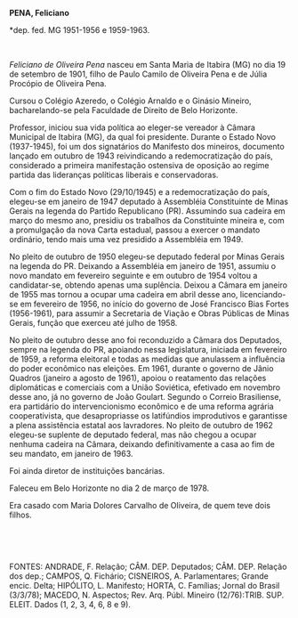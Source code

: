 **PENA, Feliciano**

\*dep. fed. MG 1951-1956 e 1959-1963.

 

*Feliciano de Oliveira Pena* nasceu em Santa Maria de Itabira (MG) no
dia 19 de setembro de 1901, filho de Paulo Camilo de Oliveira Pena e de
Júlia Procópio de Oliveira Pena.

Cursou o Colégio Azeredo, o Colégio Arnaldo e o Ginásio Mineiro,
bacharelando-se pela Faculdade de Direito de Belo Horizonte.

Professor, iniciou sua vida política ao eleger-se vereador à Câmara
Municipal de Itabira (MG), da qual foi presidente. Durante o Estado Novo
(1937-1945), foi um dos signatários do Manifesto dos mineiros, documento
lançado em outubro de 1943 reivindicando a redemocratização do país,
considerado a primeira manifestação ostensiva de oposição ao regime
partida das lideranças políticas liberais e conservadoras.

Com o fim do Estado Novo (29/10/1945) e a redemocratização do país,
elegeu-se em janeiro de 1947 deputado à Assembléia Constituinte de Minas
Gerais na legenda do Partido Republicano (PR). Assumindo sua cadeira em
março do mesmo ano, presidiu os trabalhos da Constituinte mineira e, com
a promulgação da nova Carta estadual, passou a exercer o mandato
ordinário, tendo mais uma vez presidido a Assembléia em 1949.

No pleito de outubro de 1950 elegeu-se deputado federal por Minas Gerais
na legenda do PR. Deixando a Assembléia em janeiro de 1951, assumiu o
novo mandato em fevereiro seguinte e em outubro de 1954 voltou a
candidatar-se, obtendo apenas uma suplência. Deixou a Câmara em janeiro
de 1955 mas tornou a ocupar uma cadeira em abril desse ano,
licenciando-se em fevereiro de 1956, no início do governo de José
Francisco Bias Fortes (1956-1961), para assumir a Secretaria de Viação e
Obras Públicas de Minas Gerais, função que exerceu até julho de 1958.

No pleito de outubro desse ano foi reconduzido a Câmara dos Deputados,
sempre na legenda do PR, apoiando nessa legislatura, iniciada em
fevereiro de 1959, a reforma eleitoral e todas as medidas que anulassem
a influência do poder econômico nas eleições. Em 1961, durante o governo
de Jânio Quadros (janeiro a agosto de 1961), apoiou o reatamento das
relações diplomáticas e comerciais com a União Soviética, efetivado em
novembro desse ano, já no governo de João Goulart. Segundo o Correio
Brasiliense, era partidário do intervencionismo econômico e de uma
reforma agrária cooperativista, que desapropriasse os latifúndios
improdutivos e garantisse a plena assistência estatal aos lavradores. No
pleito de outubro de 1962 elegeu-se suplente de deputado federal, mas
não chegou a ocupar nenhuma cadeira na Câmara, deixando definitivamente
a casa ao fim de seu mandato, em janeiro de 1963.

Foi ainda diretor de instituições bancárias.

Faleceu em Belo Horizonte no dia 2 de março de 1978.

Era casado com Maria Dolores Carvalho de Oliveira, de quem teve dois
filhos.

 

 

FONTES: ANDRADE, F. Relação; CÂM. DEP. Deputados; CÂM. DEP. Relação dos
dep.; CAMPOS, Q. Fichário; CISNEIROS, A. Parlamentares; Grande encic.
Delta; HIPÓLITO, L. Manifesto; HORTA, C. Famílias; Jornal do Brasil
(3/3/78); MACEDO, N. Aspectos; Rev. Arq. Públ. Mineiro (12/76):TRIB.
SUP. ELEIT. Dados (1, 2, 3, 4, 6, 8 e 9).

 
